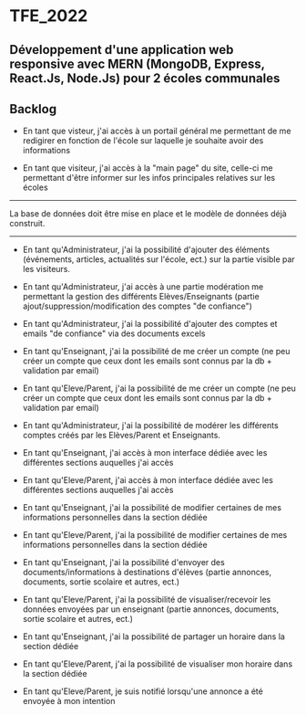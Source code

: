 # TFE_2022
## Développement d'une application web responsive avec MERN (MongoDB, Express, React.Js, Node.Js) pour 2 écoles communales

## Backlog

* En tant que visteur, j'ai accès à un portail général me permettant de me redigirer en fonction de l'école sur laquelle je souhaite avoir des informations

* En tant que visiteur, j'ai accès à la "main page" du site, celle-ci me permettant d'être informer sur les infos principales relatives sur les écoles

_____________________

La base de données doit être mise en place et le modèle de données déjà construit.
_____________________

* En tant qu'Administrateur, j'ai la possibilité d'ajouter des éléments (événements, articles, actualités sur l'école, ect.) sur la partie visible par les visiteurs.

* En tant qu'Administrateur, j'ai accès à une partie modération me permettant la gestion des différents Elèves/Enseignants (partie ajout/suppression/modification des comptes "de confiance")

* En tant qu'Administrateur, j'ai la possibilité d'ajouter des comptes et emails "de confiance" via des documents excels

* En tant qu'Enseignant, j'ai la possibilité de me créer un compte (ne peu créer un compte que ceux dont les emails sont connus par la db + validation par email)

* En tant qu'Eleve/Parent, j'ai la possibilité de me créer un compte (ne peu créer un compte que ceux dont les emails sont connus par la db + validation par email)

* En tant qu'Administrateur, j'ai la possibilité de modérer les différents comptes créés par les Elèves/Parent et Enseignants.

* En tant qu'Enseignant, j'ai accès à mon interface dédiée avec les différentes sections auquelles j'ai accès

* En tant qu'Eleve/Parent, j'ai accès à mon interface dédiée avec les différentes sections auquelles j'ai accès

* En tant qu'Enseignant, j'ai la possibilité de modifier certaines de mes informations personnelles dans la section dédiée


* En tant qu'Eleve/Parent, j'ai la possibilité de modifier certaines de mes informations personnelles dans la section dédiée

* En tant qu'Enseignant, j'ai la possibilité d'envoyer des documents/informations à destinations d'élèves (partie annonces, documents, sortie scolaire et autres, ect.)

* En tant qu'Eleve/Parent, j'ai la possibilité de visualiser/recevoir les données envoyées par un enseignant (partie annonces, documents, sortie scolaire et autres, ect.)

* En tant qu'Enseignant, j'ai la possibilité de partager un horaire dans la section dédiée

* En tant qu'Eleve/Parent, j'ai la possibilité de visualiser mon horaire dans la section dédiée

* En tant qu'Eleve/Parent, je suis notifié lorsqu'une annonce a été envoyée à mon intention
